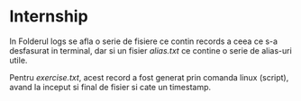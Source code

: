 # Internship
 

In Folderul logs se afla o serie de fisiere ce contin records a ceea
ce s-a desfasurat in terminal, dar si un fisier <i> alias.txt </i> ce contine 
o serie de alias-uri utile. 

Pentru <i>exercise.txt</i>, acest record a fost generat prin comanda linux (script),
avand la inceput si final de fisier si cate un timestamp.